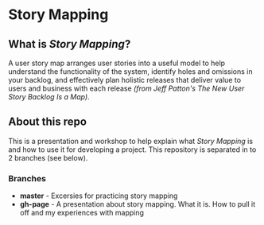 # Story Mapping

## What is *Story Mapping*?

A user story map arranges user stories into a useful model to help understand the functionality of the system, identify holes and omissions in your backlog, and effectively plan holistic releases that deliver value to users and business with each release *(from Jeff Patton's The New User Story Backlog Is a Map)*.

## About this repo

This is a presentation and workshop  to help explain what *Story Mapping* is and how to use it for developing a project. This repository is separated in to 2 branches (see below).

### Branches

* **master** - Excersies for practicing story mapping
* **gh-page** - A presentation about story mapping. What it is. How to pull it off and my experiences with mapping

